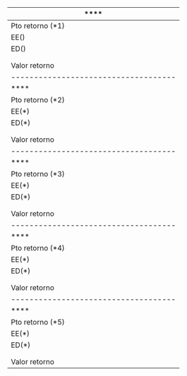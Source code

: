 |****|
|------------------------------------|
|Pto retorno (*1)|
|EE()|
|ED()|
||
||
|Valor retorno|
|------------------------------------|
|****|
|Pto retorno (*2)|
|EE(*)|
|ED(*)|
||
||
|Valor retorno|
|------------------------------------|
|****|
|Pto retorno (*3)|
|EE(*)|
|ED(*)|
||
||
|Valor retorno|
|------------------------------------|
|****|
|Pto retorno (*4)|
|EE(*)|
|ED(*)|
||
||
|Valor retorno|
|------------------------------------|
|****|
|Pto retorno (*5)|
|EE(*)|
|ED(*)|
||
||
|Valor retorno|



